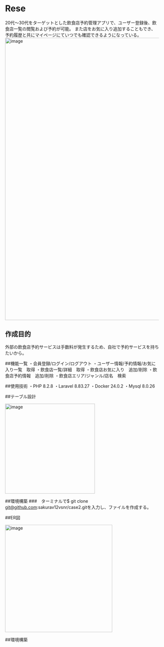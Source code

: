 # Rese
20代～30代をターゲットとした飲食店予約管理アプリで、ユーザー登録後、飲食店一覧の閲覧および予約が可能。
また店をお気に入り追加することもでき、予約履歴と共にマイページにていつでも確認できるようになっている。
<img width="923" alt="image" src="https://github.com/sakurav12vsnr/case2/assets/138364593/afce3510-4088-452f-94b2-7dc63a642e84">

## 作成目的
外部の飲食店予約サービスは手数料が発生するため、自社で予約サービスを持ちたいから。

##機能一覧
・会員登録/ログイン/ログアウト
・ユーザー情報/予約情報/お気に入り一覧　取得
・飲食店一覧/詳細　取得
・飲食店お気に入り　追加/削除
・飲食店予約情報　追加/削除
・飲食店エリア/ジャンル/店名　検索

##使用技術
・PHP 8.2.8
・Laravel 8.83.27
・Docker 24.0.2
・Mysql 8.0.26

##テーブル設計

<img width="294" alt="image" src="https://github.com/sakurav12vsnr/case2/assets/138364593/2c07659d-7f80-427c-8f7a-c52ea00c3936">

##環境構築
###　ターミナルで$ git clone　git@github.com:sakurav12vsnr/case2.gitを入力し、ファイルを作成する。

##ER図

<img width="351" alt="image" src="https://github.com/sakurav12vsnr/case2/assets/138364593/337d88e1-5583-4d8f-b79b-6f019c128025">

##環境構築


